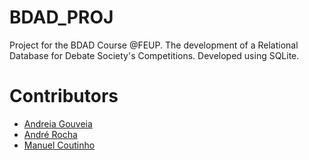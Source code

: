 # BDAD_PROJ
Project for the BDAD Course @FEUP. The development of a Relational Database for Debate Society's Competitions. Developed using SQLite.

# Contributors
- [Andreia Gouveia](https://github.com/AndreiaGouveia)
- [André Rocha](https://github.com/andrefmrocha)
- [Manuel Coutinho](https://github.com/ManelCoutinho)
